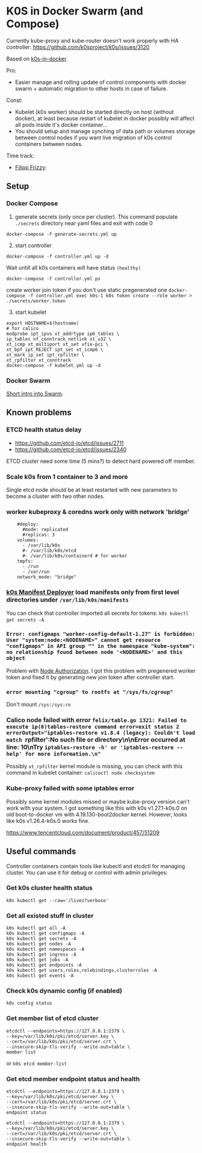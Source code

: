 # K0S in Docker Swarm (and Compose)

Currently kube-proxy and kube-router doesn't work properly with HA controller: https://github.com/k0sproject/k0s/issues/3120

Based on [k0s-in-docker](https://docs.k0sproject.io/v1.27.1+k0s.0/k0s-in-docker/).

Pro:
- Easier manage and rolling update of control components with docker swarm + automatic migration to other hosts in case of failure.

Const:
- Kubelet (k0s worker) should be started directly on host (without docker), at least because restart of kubelet in docker possibly will affect all pods inside it's docker container...
- You should setup and manage synching of data path or volumes storage between control nodes if you want live migration of k0s control containers between nodes.

Time track:
- [Filipp Frizzy](https://github.com/Friz-zy/): 

## Setup

### Docker Compose

1) generate secrets (only once per cluster).
This command populate `./secrets` directory near yaml files and exit with code 0
```
docker-compose -f generate-secrets.yml up
```

2) start controller
```
docker-compose -f controller.yml up -d
```

Wait untill all k0s containers will have status `(healthy)`
```
docker-compose -f controller.yml ps
```

create worker join token if you don't use static pregenerated one
`docker-compose -f controller.yml exec k0s-1 k0s token create --role worker > ./secrets/worker.token`

3) start kubelet
```
export HOSTNAME=$(hostname)
# for calico
modprobe ipt_ipvs xt_addrtype ip6_tables \
ip_tables nf_conntrack_netlink xt_u32 \
xt_icmp xt_multiport xt_set vfio-pci \
xt_bpf ipt_REJECT ipt_set xt_icmp6 \
xt_mark ip_set ipt_rpfilter \
xt_rpfilter xt_conntrack
docker-compose -f kubelet.yml up -d
```

### Docker Swarm

[Short intro into Swarm](https://gabrieltanner.org/blog/docker-swarm/).

## Known problems

### ETCD health status delay
- https://github.com/etcd-io/etcd/issues/2711
- https://github.com/etcd-io/etcd/issues/2340

ETCD cluster need some time (5 mins?) to detect hard powered off member.

### Scale k0s from 1 container to 3 and more

Single etcd node should be at least restarted with new parameters to become a cluster with two other nodes.

### worker kubeproxy & coredns work only with network 'bridge'

```
    #deploy:
      #mode: replicated
      #replicas: 3
    volumes:
      - /var/lib/k0s
      #- /var/lib/k0s/etcd
      #- /var/lib/k0s/containerd # for worker
    tmpfs:
      - /run
      - /var/run
    network_mode: "bridge"
```

### [k0s Manifest Deployer](https://docs.k0sproject.io/v1.27.1+k0s.0/manifests/) load manifests only from first level directories under `/var/lib/k0s/manifests`

You can check that controller imported all secrets for tokens: `k0s kubectl get secrets -A`.

### `Error: configmaps "worker-config-default-1.27" is forbidden: User "system:node:<NODENAME>" cannot get resource "configmaps" in API group "" in the namespace "kube-system": no relationship found between node '<NODENAME>' and this object`

Problem with [Node Authorization](https://kubernetes.io/docs/reference/access-authn-authz/node/).
I got this problem with pregenered worker token and fixed it by generating new join token after controller start.

### `error mounting "cgroup" to rootfs at "/sys/fs/cgroup"`

Don't mount `/sys:/sys:ro`

### Calico node failed with error `felix/table.go 1321: Failed to execute ip(6)tables-restore command error=exit status 2 errorOutput="iptables-restore v1.8.4 (legacy): Couldn't load match `rpfilter':No such file or directory\n\nError occurred at line: 10\nTry `iptables-restore -h' or 'iptables-restore --help' for more information.\n"`

Possibly `xt_rpfilter` kernel module is missing, you can check with this command in kubelet container:
`calicoctl node checksystem`

### Kube-proxy failed with some iptables error

Possibly some kernel modules missed or maybe kube-proxy version can't work with your system.
I got something like this with k0s v1.27.1-k0s.0 on old boot-to-docker vm with 4.19.130-boot2docker kernel.
However, looks like k0s v1.26.4-k0s.0 works fine.

https://www.tencentcloud.com/document/product/457/51209

## Useful commands
Controller containers contain tools like kubectl and etcdctl for managing cluster.
You can use it for debug or control with admin privileges:

### Get k0s cluster health status

`k0s kubectl get --raw='/livez?verbose'`

### Get all existed stuff in cluster

```
k0s kubectl get all -A
k0s kubectl get configmaps -A
k0s kubectl get secrets -A
k0s kubectl get nodes -A
k0s kubectl get namespaces -A
k0s kubectl get ingress -A
k0s kubectl get jobs -A
k0s kubectl get endpoints -A
k0s kubectl get users,roles,rolebindings,clusterroles -A
k0s kubectl get events -A
```

### Check k0s dynamic config (if enabled)
`k0s config status`

### Get member list of etcd cluster
```
etcdctl --endpoints=https://127.0.0.1:2379 \
--key=/var/lib/k0s/pki/etcd/server.key \
--cert=/var/lib/k0s/pki/etcd/server.crt \
--insecure-skip-tls-verify --write-out=table \
member list
```
or
`k0s etcd member-list`

### Get etcd member endpoint status and health

```
etcdctl --endpoints=https://127.0.0.1:2379 \
--key=/var/lib/k0s/pki/etcd/server.key \
--cert=/var/lib/k0s/pki/etcd/server.crt \
--insecure-skip-tls-verify --write-out=table \
endpoint status
```

```
etcdctl --endpoints=https://127.0.0.1:2379 \
--key=/var/lib/k0s/pki/etcd/server.key \
--cert=/var/lib/k0s/pki/etcd/server.crt \
--insecure-skip-tls-verify --write-out=table \
endpoint health
```

